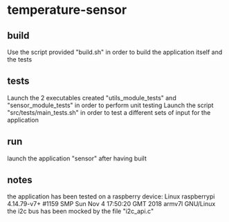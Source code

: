 # temperature-sensor

## build

Use the script provided "build.sh" in order to build the application itself and the tests

## tests

Launch the 2 executables created "utils_module_tests" and "sensor_module_tests" in order to perform unit testing
Launch the script "src/tests/main_tests.sh" in order to test a different sets of input for the application

## run

launch the application "sensor" after having built

## notes

the application has been tested on a raspberry device:
Linux raspberrypi 4.14.79-v7+ #1159 SMP Sun Nov 4 17:50:20 GMT 2018 armv7l GNU/Linux
the i2c bus has been mocked by the file "i2c_api.c"

